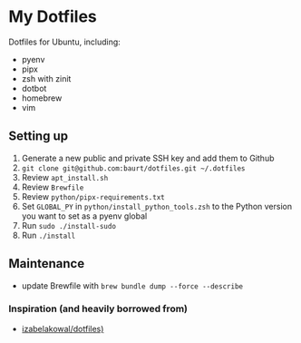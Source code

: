 # My Dotfiles

Dotfiles for Ubuntu, including:

- pyenv
- pipx
- zsh with zinit
- dotbot
- homebrew
- vim

## Setting up

1. Generate a new public and private SSH key and add them to Github
2. `git clone git@github.com:baurt/dotfiles.git ~/.dotfiles`
3. Review `apt_install.sh`
4. Review `Brewfile`
5. Review `python/pipx-requirements.txt`
6. Set `GLOBAL_PY` in `python/install_python_tools.zsh` to the Python version you want to set as a pyenv global
7. Run `sudo ./install-sudo`
8. Run `./install`

## Maintenance

- update Brewfile with `brew bundle dump --force --describe`

### Inspiration (and heavily borrowed from)

- [izabelakowal/dotfiles)](https://github.com/izabelakowal/dotfiles)
